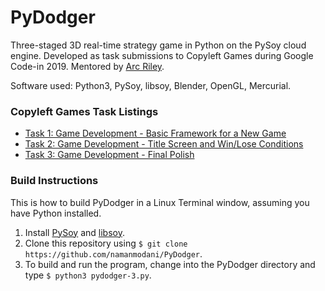 # PyDodger

Three-staged 3D real-time strategy game in Python on the PySoy cloud engine. Developed as task submissions to Copyleft Games during Google Code-in 2019. Mentored by [Arc Riley](https://www.linkedin.com/in/arcriley/).

Software used: Python3, PySoy, libsoy, Blender, OpenGL, Mercurial.

### Copyleft Games Task Listings

- [Task 1: Game Development - Basic Framework for a New Game](https://codein.withgoogle.com/archive/2019/organization/5643126998302720/task/5232878768619520/)
- [Task 2: Game Development - Title Screen and Win/Lose Conditions](https://codein.withgoogle.com/archive/2019/organization/5643126998302720/task/4599706898923520/)
- [Task 3: Game Development - Final Polish](https://codein.withgoogle.com/archive/2019/organization/5643126998302720/task/5571176961671168/)

### Build Instructions

This is how to build PyDodger in a Linux Terminal window, assuming you have Python installed.

1. Install [PySoy](https://wiki.python.org/moin/PySoy) and [libsoy](https://github.com/RONNCC/pysoy/blob/master/libsoy/INSTALL).
2. Clone this repository using `$ git clone https://github.com/namanmodani/PyDodger`.
3. To build and run the program, change into the PyDodger directory and type 
	`$ python3 pydodger-3.py`.